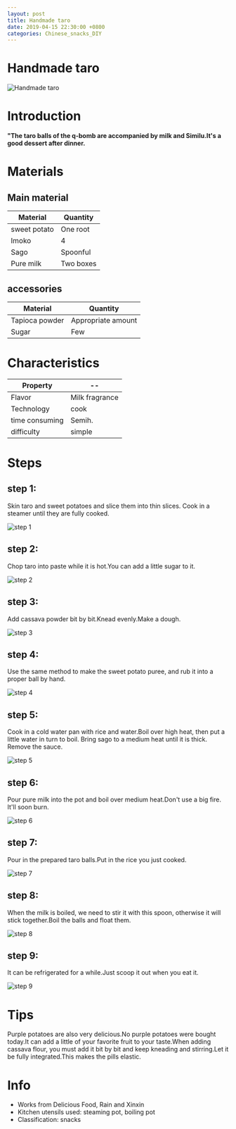 ```yaml
---
layout: post
title: Handmade taro
date: 2019-04-15 22:30:00 +0800
categories: Chinese_snacks_DIY
---
```


# Handmade taro

![Handmade taro]({{site.baseurl}}/img/450589/450589.jpg)

# Introduction

**"The taro balls of the q-bomb are accompanied by milk and Similu.It's a good dessert after dinner.**

# Materials


## Main material

Material|Quantity
--|--
sweet potato|One root
Imoko|4
Sago|Spoonful
Pure milk|Two boxes

## accessories

Material|Quantity
--|--
Tapioca powder|Appropriate amount
Sugar|Few

# Characteristics

Property|--
--|--
Flavor|Milk fragrance
Technology|cook
time consuming|Semih.
difficulty|simple

# Steps

## step 1:

Skin taro and sweet potatoes and slice them into thin slices. Cook in a steamer until they are fully cooked.

![step 1]({{site.baseurl}}/img/450589/1.jpg)

## step 2:

Chop taro into paste while it is hot.You can add a little sugar to it.

![step 2]({{site.baseurl}}/img/450589/2.jpg)

## step 3:

Add cassava powder bit by bit.Knead evenly.Make a dough.

![step 3]({{site.baseurl}}/img/450589/3.jpg)

## step 4:

Use the same method to make the sweet potato puree, and rub it into a proper ball by hand.

![step 4]({{site.baseurl}}/img/450589/4.jpg)

## step 5:

Cook in a cold water pan with rice and water.Boil over high heat, then put a little water in turn to boil. Bring sago to a medium heat until it is thick. Remove the sauce.

![step 5]({{site.baseurl}}/img/450589/5.jpg)

## step 6:

Pour pure milk into the pot and boil over medium heat.Don't use a big fire. It'll soon burn.

![step 6]({{site.baseurl}}/img/450589/6.jpg)

## step 7:

Pour in the prepared taro balls.Put in the rice you just cooked.

![step 7]({{site.baseurl}}/img/450589/7.jpg)

## step 8:

When the milk is boiled, we need to stir it with this spoon, otherwise it will stick together.Boil the balls and float them.

![step 8]({{site.baseurl}}/img/450589/8.jpg)

## step 9:

It can be refrigerated for a while.Just scoop it out when you eat it.

![step 9]({{site.baseurl}}/img/450589/9.jpg)

# Tips

Purple potatoes are also very delicious.No purple potatoes were bought today.It can add a little of your favorite fruit to your taste.When adding cassava flour, you must add it bit by bit and keep kneading and stirring.Let it be fully integrated.This makes the pills elastic.

# Info

- Works from Delicious Food, Rain and Xinxin
- Kitchen utensils used: steaming pot, boiling pot
- Classification: snacks